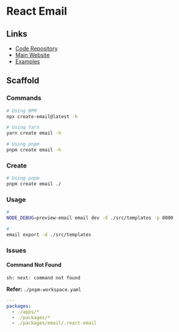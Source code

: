 # React Email

## Links

- [Code Repository](https://github.com/resendlabs/react-email)
- [Main Website](https://react.email)
- [Examples](https://react.email/examples)

## Scaffold

### Commands

```sh
# Using NPM
npx create-email@latest -h

# Using Yarn
yarn create email -h

# Using pnpm
pnpm create email -h
```

### Create

```sh
# Using pnpm
pnpm create email ./
```

### Usage

```sh
#
NODE_DEBUG=preview-email email dev -d ./src/templates -p 8000

#
email export -d ./src/templates
```

### Issues

#### Command Not Found

```log
sh: next: command not found
```

**Refer:** `./pnpm-workspace.yaml`

```yml
---
packages:
  - ./apps/*
  - ./packages/*
  - ./packages/email/.react-email
```
